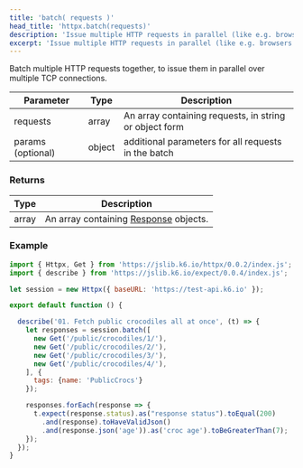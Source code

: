 ```yaml
---
title: 'batch( requests )'
head_title: 'httpx.batch(requests)'
description: 'Issue multiple HTTP requests in parallel (like e.g. browsers tend to do).'
excerpt: 'Issue multiple HTTP requests in parallel (like e.g. browsers tend to do).'
---
```


Batch multiple HTTP requests together, to issue them in parallel over multiple TCP connections.

| Parameter | Type            | Description                                                      |
| --------- | --------------- | ---------------------------------------------------------------- |
| requests  | array  | An array containing requests, in string or object form |
| params (optional) | object | additional parameters for all requests in the batch |


### Returns

| Type   | Description |
| ------ | ------------------- |
| array | An array containing [Response](/javascript-api/k6-http/response) objects. |

### Example

<CodeGroup labels={[]}>

```javascript
import { Httpx, Get } from 'https://jslib.k6.io/httpx/0.0.2/index.js';
import { describe } from 'https://jslib.k6.io/expect/0.0.4/index.js';

let session = new Httpx({ baseURL: 'https://test-api.k6.io' });

export default function () {

  describe('01. Fetch public crocodiles all at once', (t) => {
    let responses = session.batch([
      new Get('/public/crocodiles/1/'),
      new Get('/public/crocodiles/2/'),
      new Get('/public/crocodiles/3/'),
      new Get('/public/crocodiles/4/'),
    ], {
      tags: {name: 'PublicCrocs'}
    });

    responses.forEach(response => {
      t.expect(response.status).as("response status").toEqual(200)
        .and(response).toHaveValidJson()
        .and(response.json('age')).as('croc age').toBeGreaterThan(7);
    });
  });
}
```

</CodeGroup>